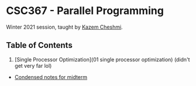# CSC367 - Parallel Programming

Winter 2021 session, taught by [Kazem Cheshmi](http://www.cheshmi.cc/).

## Table of Contents

1. [Single Processor Optimization](01 single processor optimization) (didn't get very far lol)

- [Condensed notes for midterm](condensed)